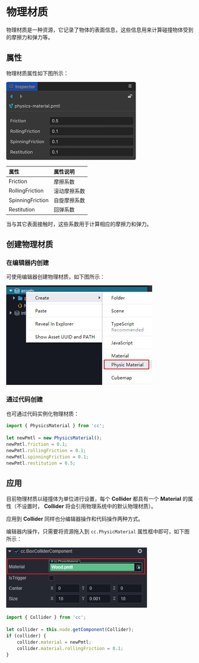 # 物理材质

物理材质是一种资源，它记录了物体的表面信息，这些信息用来计算碰撞物体受到的摩擦力和弹力等。

## 属性

物理材质属性如下图所示：

![物理材质](img/material-panel.png)

| 属性 | 属性说明 |
| :-- | :-- |
| Friction | 摩擦系数 |
| RollingFriction | 滚动摩擦系数 |
| SpinningFriction | 自旋摩擦系数 |
| Restitution | 回弹系数 |

当与其它表面接触时，这些系数用于计算相应的摩擦力和弹力。

## 创建物理材质

### 在编辑器内创建

可使用编辑器创建物理材质，如下图所示：

![创建物理材质](img/material-create-pmtl.jpg)

### 通过代码创建

也可通过代码实例化物理材质：

```ts
import { PhysicsMaterial } from 'cc';

let newPmtl = new PhysicsMaterial();
newPmtl.friction = 0.1;
newPmtl.rollingFriction = 0.1;
newPmtl.spinningFriction = 0.1;
newPmtl.restitution = 0.5;
```

## 应用

目前物理材质以碰撞体为单位进行设置，每个 **Collider** 都具有一个 **Material** 的属性（不设置时， **Collider** 将会引用物理系统中的默认物理材质）。

应用到 **Collider** 同样也分编辑器操作和代码操作两种方式。

编辑器内操作，只需要将资源拖入到 `cc.PhysicMaterial` 属性框中即可，如下图所示：

![应用物理材质](img/apply-pmtl.jpg)

```ts
import { Collider } from 'cc';

let collider = this.node.getComponent(Collider);
if (collider) {
    collider.material = newPmtl;
    collider.material.rollingFriction = 0.1;
}
```
